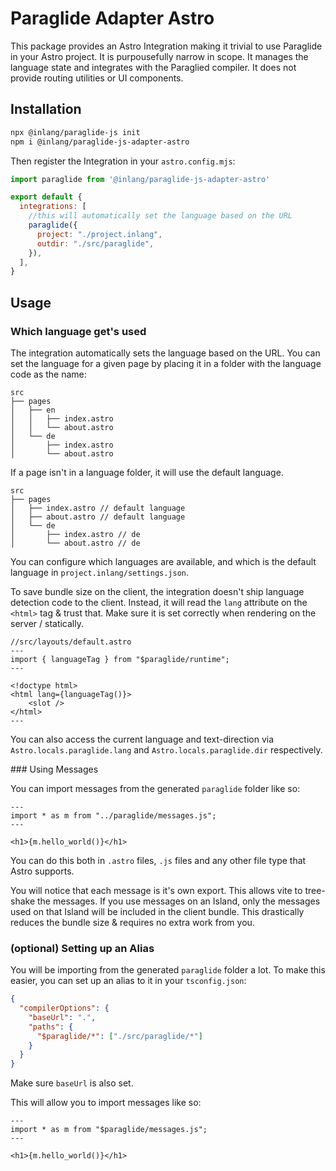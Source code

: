 # Paraglide Adapter Astro

This package provides an Astro Integration making it trivial to use Paraglide in your Astro project. It is purpousefully narrow in scope. It manages the language state and integrates with the Paraglied compiler. It does not provide routing utilities or UI components.

## Installation

```bash
npx @inlang/paraglide-js init
npm i @inlang/paraglide-js-adapter-astro
```

Then register the Integration in your `astro.config.mjs`:

```js
import paraglide from '@inlang/paraglide-js-adapter-astro'

export default {
  integrations: [
    //this will automatically set the language based on the URL
    paraglide({
      project: "./project.inlang",
      outdir: "./src/paraglide",
    }),
  ],
}
```

## Usage

### Which language get's used

The integration automatically sets the language based on the URL. You can set the language for a given page by placing it in a folder with the language code as the name:

```filesystem
src
├── pages
│   ├── en
│   │   ├── index.astro
│   │   └── about.astro
│   └── de
│       ├── index.astro
│       └── about.astro
```

If a page isn't in a language folder, it will use the default language.

```filesystem
src
├── pages
│   ├── index.astro // default language
│   ├── about.astro // default language
│   └── de
│       ├── index.astro // de
│       └── about.astro // de
```

You can configure which languages are available, and which is the default language in `project.inlang/settings.json`. 

To save bundle size on the client, the integration doesn't ship language detection code to the client. Instead, it will read the `lang` attribute on the `<html>` tag & trust that. Make sure it is set correctly when rendering on the server / statically.

```astro
//src/layouts/default.astro
---
import { languageTag } from "$paraglide/runtime";
---

<!doctype html>
<html lang={languageTag()}>
    <slot />
</html>
---
```

You can also access the current language and text-direction via `Astro.locals.paraglide.lang` and `Astro.locals.paraglide.dir` respectively.

### Using Messages

You can import messages from the generated `paraglide` folder like so:

```astro
---
import * as m from "../paraglide/messages.js";
---

<h1>{m.hello_world()}</h1>
```

You can do this both in `.astro` files, `.js` files and any other file type that Astro supports.

You will notice that each message is it's own export. This allows vite to tree-shake the messages. If you use messages on an Island, only the messages used on that Island will be included in the client bundle. This drastically reduces the bundle size & requires no extra work from you.

### (optional) Setting up an Alias

You will be importing from the generated `paraglide` folder a lot. To make this easier, you can set up an alias to it in your `tsconfig.json`:

```json
{
  "compilerOptions": {
    "baseUrl": ".",
    "paths": {
      "$paraglide/*": ["./src/paraglide/*"]
    }
  }
}
```

Make sure `baseUrl` is also set.

This will allow you to import messages like so: 
    
```astro
---
import * as m from "$paraglide/messages.js";
---

<h1>{m.hello_world()}</h1>
```
